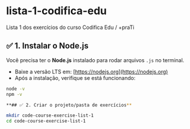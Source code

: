 # lista-1-codifica-edu
Lista 1 dos exercícios do curso Codifica Edu / +praTi

## ✅ 1. Instalar o Node.js

Você precisa ter o **Node.js** instalado para rodar arquivos `.js` no terminal.

- Baixe a versão LTS em: [https://nodejs.org](https://nodejs.org)
- Após a instalação, verifique se está funcionando:

```bash
node -v
npm -v

**## ✅ 2. Criar o projeto/pasta de exercícios**

mkdir code-course-exercise-list-1
cd code-course-exercise-list-1

